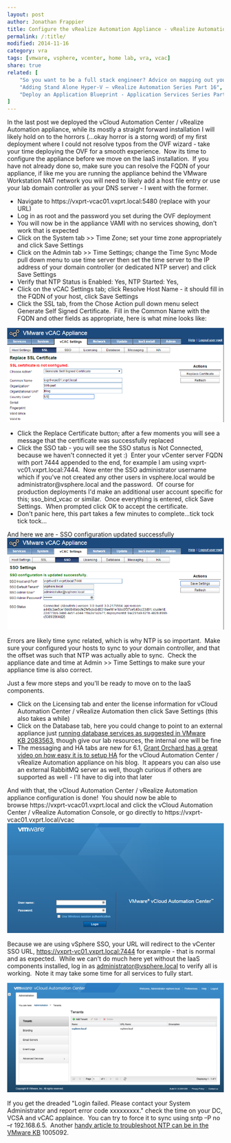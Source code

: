 ```yaml
---
layout: post
author: Jonathan Frappier
title: Configure the vRealize Automation Appliance - vRealize Automation Series Part 3
permalink: /:title/
modified: 2014-11-16
category: vra
tags: [vmware, vsphere, vcenter, home lab, vra, vcac]
share: true
related: [
    "So you want to be a full stack engineer? Advice on mapping out your career", 
    "Adding Stand Alone Hyper-V – vRealize Automation Series Part 16", 
    "Deploy an Application Blueprint - Application Services Series Part 5"
]
---
```


In the last post we deployed the vCloud Automation Center / vRealize Automation appliance, while its mostly a straight forward installation I will likely hold on to the horrors (...okay horror is a storng word) of my first deployment where I could not resolve typos from the OVF wizard - take your time deploying the OVF for a smooth experience.  Now its time to configure the appliance before we move on the IaaS installation.  If you have not already done so, make sure you can resolve the FQDN of your appliance, if like me you are running the appliance behind the VMware Workstation NAT network you will need to likely add a host file entry or use your lab domain controller as your DNS server - I went with the former.
<ul>
	<li>Navigate to https://vxprt-vcac01.vxprt.local:5480 (replace with your URL)</li>
	<li>Log in as root and the password you set during the OVF deployment</li>
	<li>You will now be in the appliance VAMI with no services showing, don't work that is expected</li>
	<li>Click on the System tab &gt;&gt; Time Zone; set your time zone appropriately and click Save Settings</li>
	<li>Click on the Admin tab &gt;&gt; Time Settings; change the Time Sync Mode pull down menu to use time server then set the time server to the IP address of your domain controller (or dedicated NTP server) and click Save Settings</li>
	<li>Verify that NTP Status is Enabled: Yes, NTP Started: Yes,</li>
	<li>Click on the vCAC Settings tab; click Resolve Host Name - it should fill in the FQDN of your host, click Save Settings</li>
	<li>Click the SSL tab, from the Chose Action pull down menu select Generate Self Signed Certificate.  Fill in the Common Name with the FQDN and other fields as appropriate, here is what mine looks like:</li>
</ul>
<img src="/images/fulls/vcac-appliance-ssl-self-signed-generate.png" class="fit image">
<ul>
	<li>Click the Replace Certificate button; after a few moments you will see a message that the certificate was successfully replaced</li>
	<li>Click the SSO tab - you will see the SSO status is Not Connected, because we haven't connected it yet :)  Enter your vCenter server FQDN with port 7444 appended to the end, for example I am using vxprt-vc01.vxprt.local:7444.  Now enter the SSO administrator username which if you've not created any other users in vsphere.local would be administrator@vsphere.local and the password.  Of course for production deployments I'd make an additional user account specific for this; sso_bind_vcac or similar.  Once everything is entered, click Save Settings.  When prompted click OK to accept the certificate.</li>
	<li>Don't panic here, this part takes a few minutes to complete...tick tock tick tock...</li>
</ul>
And here we are - SSO configuration updated successfully

<img src="/images/fulls/vcac-sso-vsphere-connected.png" class="fit image">

Errors are likely time sync related, which is why NTP is so important.  Make sure your configured your hosts to sync to your domain controller, and that the offset was such that NTP was actually able to sync.  Check the appliance date and time at Admin &gt;&gt; Time Settings to make sure your appliance time is also correct.

Just a few more steps and you'll be ready to move on to the IaaS components.
<ul>
	<li>Click on the Licensing tab and enter the license information for vCloud Automation Center / vRealize Automation then click Save Settings (this also takes a while)</li>
	<li>Click on the Database tab, here you could change to point to an external appliance just <a href="http://kb.vmware.com/kb/2083563" target="_blank">running database services as suggested in VMware KB 2083563</a>, though give our lab resources, the internal one will be fine</li>
	<li>The messaging and HA tabs are new for 6.1, <a href="http://grantorchard.com/vcac/implementation/vra-appliance-clustering-3-minutes/" target="_blank">Grant Orchard has a great video on how easy it is to setup HA</a> for the vCloud Automation Center / vRealize Automation appliance on his blog.  It appears you can also use an external RabbitMQ server as well, though curious if others are supported as well - I'll have to dig into that later</li>
</ul>
And with that, the vCloud Automation Center / vRealize Automation appliance configuration is done!  You should now be able to browse https://vxprt-vcac01.vxprt.local and click the vCloud Automation Center / vRealize Automation Console, or go directly to https://vxprt-vcac01.vxprt.local/vcac

<img src="/images/fulls/vcac-login.png" class="fit image">

Because we are using vSphere SSO, your URL will redirect to the vCenter SSO URL, https://vxprt-vc01.vxprt.local:7444 for example - that is normal and as expected.  While we can't do much here yet without the IaaS components installed, log in as administrator@vsphere.local to verify all is working.  Note it may take some time for all services to fully start.

<img src="/images/fulls/vcac-61-appliance-running.png" class="fit image">

If you get the dreaded "Login failed. Please contact your System Administrator and report error code xxxxxxxxx." check the time on your DC, VCSA and vCAC applaince.  You can try to force it to sync using sntp –P no –r 192.168.6.5.  Another <a href="http://kb.vmware.com/selfservice/microsites/search.do?language=en_US&amp;cmd=displayKC&amp;externalId=1005092" target="_blank">handy article to troubleshoot NTP can be in the VMware KB</a> 1005092.